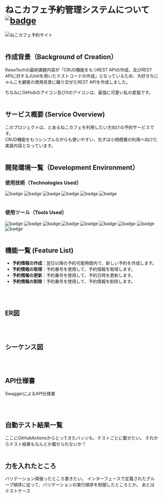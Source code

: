 # ねこカフェ予約管理システムについて [![badge](https://img.shields.io/badge/%40beginning0401（私のXアカウントに飛びます）-%23000000?style=social&logo=x)](https://x.com/beginning0401)

![ねこカフェ予約サイト](https://github.com/user-attachments/assets/b206680f-2e73-4ac5-8124-344b3b1aa154)
<br />
<br />

## 作成背景（Background of Creation）
RaiseTechの最終課題内容が「CRUD機能をもつREST APIの作成、及びREST APIに対するJUnitを用いたテストコードの作成」となっているため、大好きなにゃんこを顧客の使用背景に織り交ぜたREST APIを作成しました。</br>

ちなみにGitHubのアイコン及びXのアイコンは、最強に可愛い私の愛猫です。
<br />
<br />

## サービス概要 (Service Overview)

このプロジェクトは、とあるねこカフェを利用したい方向けの予約サービスです。</br>
CRUD機能をもつシンプルながらも使いやすい、先ずは小規模層の利用へ向けた実装内容となっています。
<br />
<br />

## 開発環境一覧（Development Environment）

### 使用技術（Technologies Used）

![badge](https://img.shields.io/badge/language-Java_17-%23007396)
![badge](https://img.shields.io/badge/springboot-3.2.6-%236DB33F?logo=spring)
![badge](https://img.shields.io/badge/MySQL-%234479A1?logo=mysql&logoColor=white)
![badge](https://img.shields.io/badge/MyBatis-%23DC382D?logoColor=white)
![badge](https://img.shields.io/badge/Junit5-%2325A162?logo=junit5&logoColor=white)
![badge](https://img.shields.io/badge/JSON-%23000000?logo=json&logoColor=white)
<br />
<br />

### 使用ツール（Tools Used）
![badge](https://img.shields.io/badge/Postman-%23FF6C37?logo=postman&logoColor=white)
![badge](https://img.shields.io/badge/Docker-%232496ED?logo=docker&logoColor=white)
![badge](https://img.shields.io/badge/Sonar_Cloud-%23F3702A?logo=sonarcloud&logoColor=white)
![badge](https://img.shields.io/badge/IntelliJ_IDEA-%23000000?logo=intellijidea&logoColor=white)
![badge](https://img.shields.io/badge/GitHub-%23181717?logo=github&logoColor=white)
![badge](https://img.shields.io/badge/GitHub_Actions-%232088FF?logo=githubactions&logoColor=white)
![badge](https://img.shields.io/badge/Canva-%2300C4CC?logo=canva&logoColor=white)
![badge](https://img.shields.io/badge/Swagger-%2385EA2D?logo=swagger&logoColor=white)
![badge](https://img.shields.io/badge/Shields.io-%23000000?logo=shieldsdotio&logoColor=white)
<br />
<br />

## 機能一覧 (Feature List)

- **予約情報の作成**：翌日以降の予約可能時間内で、新しい予約を作成します。
- **予約情報の取得**：予約番号を使用して、予約情報を取得します。
- **予約情報の更新**：予約番号を使用して、予約日時を更新します。
- **予約情報の削除**：予約番号を使用して、予約情報を削除します。
<br />
<br />

## ER図

<br />
<br />

## シーケンス図

<br />
<br />

## API仕様書

SwaggerによるAPI仕様書

<br />
<br />

## 自動テスト結果一覧

ここにGitHubActionsからとってきたバッジも、テストごとに載せたい。
それからテスト結果もなんとか載せられないか？
<br />
<br />

## 力を入れたところ

バリデーション頑張ったところ書きたい。
インターフェースで定義されたグループ順序に従って、バリデーションの実行順序を制御したところとか。
あとはテストケース
<br />
<br />
